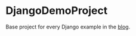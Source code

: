 # DjangoDemoProject
Base project for every Django example in the [blog](https://blog.orishiku.com/). 
